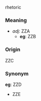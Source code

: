 rhetoric
### Meaning
+ _adj_: ZZA
    + __eg__: ZZB

### Origin

ZZC

### Synonym

__eg__: ZZD

+ ZZE



